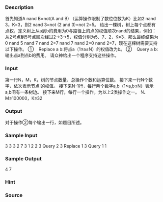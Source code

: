 
### Description
首先知道A nand B=not(A and B) （运算操作限制了数位位数为K）比如2 nand 3，K=3，则2 nand 3=not (2 and 3)=not 2=5。
给出一棵树，树上每个点都有点权，定义树上从a到b的费用为0与路径上的点的权值顺次nand的结果，例如：从2号点到5号点顺次经过2->3->5，权值分别为5、7、2，K=3，那么最终结果为0 nand 5 nand 7 nand 2=7 nand 7 nand 2=0 nand 2=7，现在这棵树需要支持以下操作。
①    Replace a b:将点a（1≤a≤N）的权值改为b。
②    Query a b:输出点a到点b的费用。
请众神给出一个程序支持这些操作。
### Input

第一行N，M，K，树的节点数量、总操作个数和运算位数。
接下来一行N个数字，依次表示节点i的权值。
接下来N-1行，每行两个数字a,b（1≤a,b≤N）表示a,b间有一条树边。
接下来M行，每行一个操作，为以上2类操作之一。
N、M≤100000，K≤32

### Output
对于操作②每个输出一行，如题目所述。
### Sample Input
3 3 3
2 7 3 
1 2
2 3
Query 2 3
Replace 1 3
Query 1 1  

### Sample Output
4
7

### Hint

### Source
